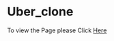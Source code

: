 # Uber_clone
<p> To view the Page please Click <a href= " https://arsalanamanat.github.io/Uber_clone/">Here </a></p>
